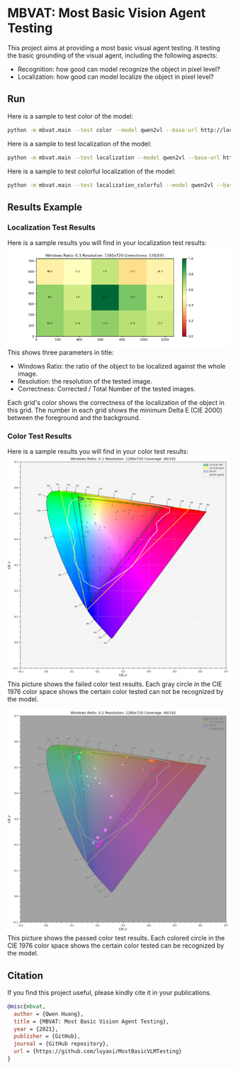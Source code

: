 # MBVAT: Most Basic Vision Agent Testing

This project aims at providing a most basic visual agent testing.
It testing the basic grounding of the visual agent, including the following aspects:

- Recognition: how good can model recognize the object in pixel level?
- Localization: how good can model localize the object in pixel level?

## Run

Here is a sample to test color of the model:

```bash
python -m mbvat.main --test color --model qwen2vl --base-url http://localhost:8000/v1 --save-path results
```

Here is a sample to test localization of the model:

```bash
python -m mbvat.main --test localization --model qwen2vl --base-url http://localhost:8000/v1 --save-path results
```

Here is a sample to test colorful localization of the model:

```bash
python -m mbvat.main --test localization_colorful --model qwen2vl --base-url http://localhost:8000/v1 --save-path results
```

## Results Example

### Localization Test Results
Here is a sample results you will find in your localization test results:
![Localization Test Results](./assets/loc_example.png)
This shows three parameters in title:
- Windows Ratio: the ratio of the object to be localized against the whole image.
- Resolution: the resolution of the tested image.
- Correctness: Corrected / Total Number of the tested images.

Each grid's color shows the correctness of the localization of the object in this grid.
The number in each grid shows the minimum Delta E (CIE 2000) between the foreground and the background.

### Color Test Results
Here is a sample results you will find in your color test results:
![Color Test Failed](./assets/color_failed.png)
This picture shows the failed color test results.
Each gray circle in the CIE 1976 color space shows the certain color tested can not be recognized by the model.

![Color Test Success](./assets/color_pass.png)
This picture shows the passed color test results.
Each colored circle in the CIE 1976 color space shows the certain color tested can be recognized by the model.



## Citation
If you find this project useful, please kindly cite it in your publications.

```bibtex
@misc{mbvat,
  author = {Qwen Huang},
  title = {MBVAT: Most Basic Vision Agent Testing},
  year = {2021},
  publisher = {GitHub},
  journal = {GitHub repository},
  url = {https://github.com/luyaxi/MostBasicVLMTesting}
}
```
